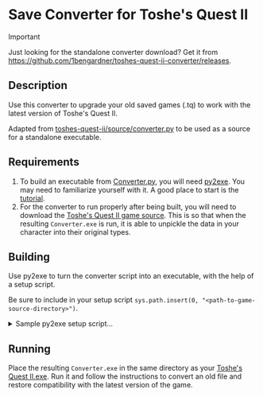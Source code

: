 # Save Converter for Toshe's Quest II

> [!IMPORTANT]  
> Just looking for the standalone converter download? Get it from https://github.com/1bengardner/toshes-quest-ii-converter/releases.

## Description

Use this converter to upgrade your old saved games (.tq) to work with the latest version of Toshe's Quest II.

Adapted from [toshes-quest-ii/source/converter.py](https://github.com/1bengardner/toshes-quest-ii/blob/master/source/converter.py) to be used as a source for a standalone executable.

## Requirements

1. To build an executable from [Converter.py](Converter.py), you will need [py2exe](https://www.py2exe.org/). You may need to familiarize yourself with it. A good place to start is the [tutorial](https://www.py2exe.org/index.cgi/Tutorial).
1. For the converter to run properly after being built, you will need to download the [Toshe's Quest II game source](https://github.com/1bengardner/toshes-quest-ii/tree/master/source). This is so that when the resulting `Converter.exe` is run, it is able to unpickle the data in your character into their original types.

## Building

Use py2exe to turn the converter script into an executable, with the help of a setup script.

Be sure to include in your setup script `sys.path.insert(0, "<path-to-game-source-directory>")`.

<details>

<summary>Sample py2exe setup script...</summary>

The following script will build an executable from `Converter.py`.

Adapted from https://www.pygame.org/wiki/Pygame2exe.

```python
try:
    from distutils.core import setup
    import py2exe
    import glob, fnmatch
    import sys, os, shutil
    import operator
    sys.path.insert(0, "<path-to-game-source-directory>")
except ImportError, message:
    raise SystemExit,  "Unable to load module. %s" % message

class BuildExe:
    def __init__(self):
        #Name of starting .py
        self.script = "<path-to>/Converter.py"

        #Name of program
        self.project_name = "Save converter for Toshe's Quest II"

        #Version of program
        self.project_version = "1.0.0"

        #Auhor of program
        self.author_name = "Ben Gardner"
        self.copyright = "(c) 2023 Ben Gardner"

        #Icon file
        self.icon_file = "<path-to>/<your-icon.ico>"
        
        #DLL Excludes
        self.exclude_dll = ['w9xpopen.exe']

        #Zip file name (None will bundle files in exe instead of zip file)
        self.zipfile_name = None

        #Dist directory
        self.dist_dir ='dist'

    def run(self):
        if os.path.isdir(self.dist_dir): #Erase previous destination dir
            shutil.rmtree(self.dist_dir)
        
        setup(
            version = self.project_version,
            name = self.project_name,
            author = self.author_name,

            # targets to build
            console = [{
                'script': self.script,
                'icon_resources': [(0, self.icon_file)],
                'copyright': self.copyright
            }],
            options = {'py2exe': {
                'bundle_files': 1,
                'dll_excludes': self.exclude_dll,
            }},
            zipfile = self.zipfile_name,
            dist_dir = self.dist_dir
            )
        
        if os.path.isdir('build'): #Clean up build dir
            shutil.rmtree('build')

if __name__ == '__main__':
    if operator.lt(len(sys.argv), 2):
        sys.argv.append('py2exe')
    BuildExe().run() #Run generation
    raw_input("Press any key to continue") #Pause to let user see that things ends
```

</details>

## Running

Place the resulting `Converter.exe` in the same directory as your [Toshe's Quest II.exe](https://github.com/1bengardner/toshes-quest-ii/releases). Run it and follow the instructions to convert an old file and restore compatibility with the latest version of the game.
